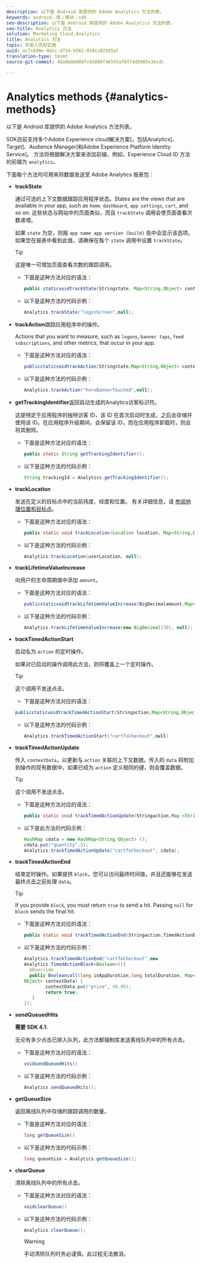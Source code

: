 ```yaml
---
description: 以下是 Android 库提供的 Adobe Analytics 方法列表。
keywords: android；库；移动；sdk
seo-description: 以下是 Android 库提供的 Adobe Analytics 方法列表。
seo-title: Analytics 方法
solution: Marketing Cloud,Analytics
title: Analytics 方法
topic: 开发人员和实施
uuid: ac7c640e-9dcc-4724-b561-019cc025d5a7
translation-type: tm+mt
source-git-commit: 46a0b8e0087c65880f46545a78f74d5985e36cdc

---
```



# Analytics methods {#analytics-methods}

以下是 Android 库提供的 Adobe Analytics 方法列表。

SDK目前支持多个Adobe Experience cloud解决方案]，包括Analytics]、Target]、Audience Manager]和Adobe Experience Platform Identity Service]。 方法将根据解决方案来添加前缀，例如，Experience Cloud ID 方法的前缀为 `analytics`。

下面每个方法均可用来将数据发送至 Adobe Analytics 报表包：

* **trackState**

   通过可选的上下文数据跟踪应用程序状态。States are the views that are available in your app, such as `home dashboard`, `app settings`, `cart`, and so on. 这些状态与网站中的页面类似，而且 `trackState` 调用会使页面查看次数递增。

   如果 `state` 为空，则报 `app name app version (build)` 告中会显示该选项。 如果您在报表中看到此值，请确保在每个 `state` 调用中设置 `trackState`。

   >[!TIP]
   >
   >这是唯一可增加页面查看次数的跟踪调用。

   * 下面是这种方法对应的语法：

      ```java
      public staticvoidtrackState(Stringstate, Map<String,Object> contextData);
      ```

   * 以下是这种方法的代码示例：

      ```java
      Analytics.trackState("loginScreen",null);
      ```

* **trackAction**&#x200B;跟踪应用程序中的操作。

   Actions that you want to measure, such as `logons`, `banner taps`, `feed subscriptions`, and other metrics, that occur in your app.

   * 下面是这种方法对应的语法：

      ```java
      publicstaticvoidtrackAction(Stringstate,Map<String,Object> contextData);
      ```

   * 以下是这种方法的代码示例：

      ```java
      Analytics.trackAction("heroBannerTouched",null);
      ```

* **getTrackingIdentifier**&#x200B;返回自动生成的Analytics访客标识符。

   这是特定于应用程序的独特访客 ID，该 ID 在首次启动时生成，之后会存储并使用该 ID。在应用程序升级期间，会保留该 ID，而在应用程序卸载时，则会将其删除。

   * 下面是这种方法对应的语法：

      ```java
      public static String getTrackingIdentifier(); 
      ```

   * 以下是这种方法的代码示例：

      ```java
      String trackingId = Analytics.getTrackingIdentifier(); 
      ```

* **trackLocation**

   发送在定义的目标点中的当前纬度、经度和位置。 有关详细信息，请 [参阅地理位置和目标点](/help/android/location/geo-poi.md)。

   * 下面是这种方法对应的语法：

      ```java
      public static void trackLocation(Location location, Map<String,Object> contextData); 
      ```

   * 以下是这种方法的代码示例：

      ```java
      Analytics.trackLocation(userLocation, null);
      ```

* **trackLifetime&#x200B;ValueIncrease**

   向用户的生命周期值中添加 `amount`。

   * 下面是这种方法对应的语法：

      ```java
      publicstaticvoidtrackLifetimeValueIncrease(BigDecimalamount,Map<String,Object>contextData);
      ```

   * 以下是这种方法的代码示例：

      ```java
      Analytics.trackLifetimeValueIncrease(new BigDecimal(30), null);
      ```

* **trackTimed&#x200B;ActionStart**

   启动名为 `action` 的定时操作。

   如果对已启动的操作调用此方法，则将覆盖上一个定时操作。

   >[!TIP]
   >
   >这个调用不发送点击。

   * 下面是这种方法对应的语法：
   ```java
   publicstaticvoidtrackTimedActionStart(Stringaction,Map<String,Object>contextData);
   ```

   * 以下是这种方法的代码示例：

      ```java
      Analytics.trackTimedActionStart("cartToCheckout",null)
      ```


* **trackTimed&#x200B;ActionUpdate**

   传入 `contextData`，以更新与 `action` 关联的上下文数据。传入的 `data` 将附加到操作的现有数据中，如果已经为 `action` 定义相同的键，则会覆盖数据。

   >[!TIP]
   >
   >这个调用不发送点击。

   * 下面是这种方法对应的语法：

      ```java
      public static void trackTimedActionUpdate(Stringaction,Map <String,Object> contextData); 
      ```

   * 以下是此方法的代码示例：

      ```java
      HashMap cdata = new HashMap<String Object> (); 
      cdata.put("quantity",3); 
      Analytics.trackTimedActionUpdate("cartToCheckout", cdata);
      ```

* **trackTimed&#x200B;ActionEnd**

   结束定时操作。如果提供 `block`，您可以访问最终时间值，并且还能够在发送最终点击之前处理 `data`。

   >[!TIP]
   >
   >If you provide `block`, you must return `true` to send a hit. Passing `null` for `block` sends the final hit.

   * 下面是这种方法对应的语法：

      ```java
      public static void trackTimedActionEnd(Stringaction,TimedActionBlock<Boolean> logic); 
      ```

   * 以下是这种方法的代码示例：

      ```java
      Analytics.trackTimedActionEnd("cartToCheckout",new
      Analytics.TimedActionBlock<Boolean>(){
        @Override
        public Booleancall(long inAppDuration,long totalDuration, Map<String,
      Object> contextData) {
              contextData.put("price", 49.95);
              return true;
         }
      });
      ```

* **sendQueuedHits**

   **需要 SDK 4.1.**

   无论有多少点击已排入队列，此方法都强制库发送离线队列中的所有点击。

   * 下面是这种方法对应的语法：

      ```java
      voidsendQueuedHits()
      ```

   * 以下是这种方法的代码示例：

      ```java
      Analytics.sendQueuedHits();
      ```

* **getQueueSize**

   返回离线队列中存储的跟踪调用的数量。

   * 下面是这种方法对应的语法：

      ```java
      long getQueueSize()
      ```

   * 以下是这种方法的代码示例：

      ```java
      long queueSize = Analytics.getQueueSize(); 
      ```

* **clearQueue**

   清除离线队列中的所有点击。

   * 下面是这种方法对应的语法：

      ```java
      voidclearQueue()
      ```

   * 以下是这种方法的代码示例：

      ```java
      Analytics.clearQueue();
      ```

      >[!WARNING]
      >
      > 手动清除队列时务必谨慎。此过程无法撤消。